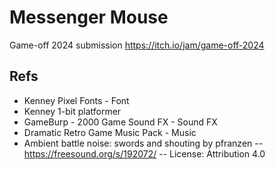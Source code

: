 # Messenger Mouse

Game-off 2024 submission https://itch.io/jam/game-off-2024

## Refs

* Kenney Pixel Fonts - Font
* Kenney 1-bit platformer
* GameBurp - 2000 Game Sound FX - Sound FX
* Dramatic Retro Game Music Pack - Music
* Ambient battle noise: swords and shouting by pfranzen -- https://freesound.org/s/192072/ -- License: Attribution 4.0